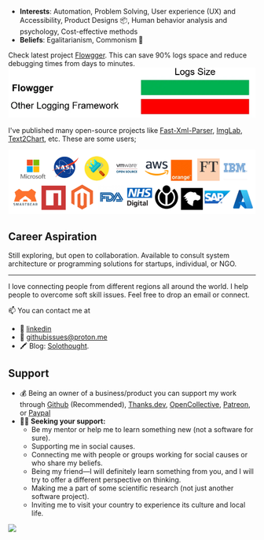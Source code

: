 

- **Interests**: Automation, Problem Solving, User experience (UX) and Accessibility, Product Designs 📦, Human behavior analysis and psychology, Cost-effective methods
- **Beliefs**: Egalitarianism, Commonism 🌱

Check latest project [Flowgger](https://github.com/solothought/flowgger). This can save 90% logs space and reduce debugging times from days to minutes.
![Flowgger](https://github.com/NaturalIntelligence/fast-xml-parser/raw/master/static/img/flowgger_h.webp)

I've published many open-source projects like [Fast-Xml-Parser](https://github.com/NaturalIntelligence/fast-xml-parser/),  [ImgLab](https://solothought.com/imglab), [Text2Chart](https://solothought.com/text2chart/flow), etc. These are some users;

![](fxp-users.png)

## Career Aspiration
Still exploring, but open to collaboration. Available to consult system architecture or programming solutions for startups, individual, or NGO.

---

I love connecting people from different regions all around the world. I help people to overcome soft skill issues. Feel free to drop an email or connect.

📫 You can contact me at 
- 🔗 [linkedin](https://www.linkedin.com/in/amitguptagwl/)
- 📧 githubissues@proton.me
- 🖍️ Blog: [Solothought](https://solothought.com/).

## Support

- 💰 Being an owner of a business/product you can support my work through [Github](https://github.com/sponsors/NaturalIntelligence) (Recommended), [Thanks.dev](), [OpenCollective](https://opencollective.com/fast-xml-parser/donate), [Patreon](https://www.patreon.com/Solothought), or [Paypal](https://paypal.me/naturalintelligence)
- 🧑‍🏫 **Seeking your support:**
  - Be my mentor or help me to learn something new (not a software for sure).
  - Supporting me in social causes.
  - Connecting me with people or groups working for social causes or who share my beliefs.
  - Being my friend—I will definitely learn something from you, and I will try to offer a different perspective on thinking.
  - Making me a part of some scientific research (not just another software project).
  - Inviting me to visit your country to experience its culture and local life.

![](https://komarev.com/ghpvc/?username=amitguptagwl)
